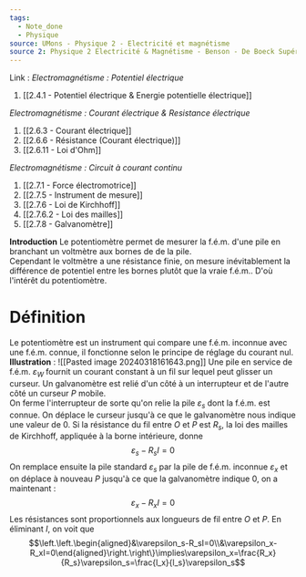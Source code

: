 ```yaml
---
tags:
  - Note_done
  - Physique
source: UMons - Physique 2 - Electricité et magnétisme
source 2: Physique 2 Electricité & Magnétisme - Benson - De Boeck Supérieur
---
```


Link :
_Electromagnétisme : Potentiel électrique_
1. [[2.4.1 - Potentiel électrique & Energie potentielle électrique]]

_Electromagnétisme : Courant électrique & Resistance électrique_
1. [[2.6.3 - Courant électrique]]
2. [[2.6.6 - Résistance (Courant électrique)]]
3. [[2.6.11 - Loi d'Ohm]]

_Electromagnétisme : Circuit à courant continu_
1. [[2.7.1 - Force électromotrice]]
2. [[2.7.5 - Instrument de mesure]]
3. [[2.7.6 - Loi de Kirchhoff]]
4. [[2.7.6.2 - Loi des mailles]]
5. [[2.7.8 - Galvanomètre]]

**Introduction**
Le potentiomètre permet de mesurer la f.é.m. d'une pile en branchant un voltmètre aux bornes de de la pile. 
\
Cependant le voltmètre a une résistance finie, on mesure inévitablement la différence de potentiel entre les bornes plutôt que la vraie f.é.m.. D'où l'intérêt du potentiomètre.

# Définition
Le potentiomètre est un instrument qui compare une f.é.m. inconnue avec une f.é.m. connue, il fonctionne selon le principe de réglage du courant nul. 
**Illustration** : ![[Pasted image 20240318161643.png]]
Une pile en service de f.é.m. $\varepsilon_W$ fournit un courant constant à un fil sur lequel peut glisser un curseur. Un galvanomètre est relié d'un côté à un interrupteur et de l'autre côté un curseur $P$ mobile.
\
On ferme l'interrupteur de sorte qu'on relie la pile $\varepsilon_s$ dont la f.é.m. est connue. On déplace le curseur jusqu'à ce que le galvanomètre nous indique une valeur de 0. Si la résistance du fil entre $O$ et $P$ est $R_s$, la loi des mailles de Kirchhoff, appliquée à la borne intérieure, donne $$\varepsilon_s-R_sI=0$$ On remplace ensuite la pile standard $\varepsilon_s$ par la pile de f.é.m. inconnue $\varepsilon_x$ et on déplace à nouveau $P$ jusqu'à ce que la galvanomètre indique 0, on a maintenant : $$\varepsilon_x-R_xI=0$$ Les résistances sont proportionnels aux longueurs de fil entre $O$ et $P$. En éliminant $I$, on voit que  $$\left.\left.\begin{aligned}&\varepsilon_s-R_sI=0\\&\varepsilon_x-R_xI=0\end{aligned}\right.\right\}\implies\varepsilon_x=\frac{R_x}{R_s}\varepsilon_s=\frac{l_x}{l_s}\varepsilon_s$$
